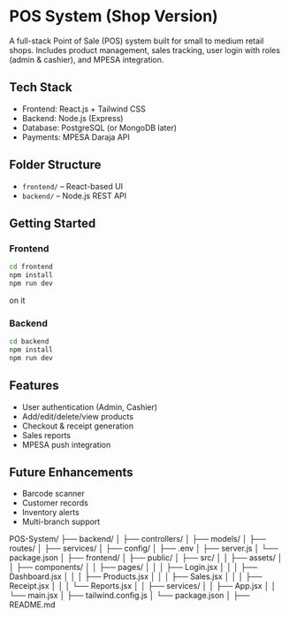 # POS System (Shop Version)

A full-stack Point of Sale (POS) system built for small to medium retail shops. Includes product management, sales tracking, user login with roles (admin & cashier), and MPESA integration.

## Tech Stack
- Frontend: React.js + Tailwind CSS
- Backend: Node.js (Express)
- Database: PostgreSQL (or MongoDB later)
- Payments: MPESA Daraja API

## Folder Structure
- `frontend/` – React-based UI
- `backend/` – Node.js REST API

## Getting Started

### Frontend
```bash
cd frontend
npm install
npm run dev
```
on it
### Backend
```bash
cd backend
npm install
npm run dev
```

## Features
- User authentication (Admin, Cashier)
- Add/edit/delete/view products
- Checkout & receipt generation
- Sales reports
- MPESA push integration

## Future Enhancements
- Barcode scanner
- Customer records
- Inventory alerts
- Multi-branch support


POS-System/
├── backend/
│   ├── controllers/
│   ├── models/
│   ├── routes/
│   ├── services/
│   ├── config/
│   ├── .env
│   ├── server.js
│   └── package.json
│
├── frontend/
│   ├── public/
│   ├── src/
│   │   ├── assets/
│   │   ├── components/
│   │   ├── pages/
│   │   │   ├── Login.jsx
│   │   │   ├── Dashboard.jsx
│   │   │   ├── Products.jsx
│   │   │   ├── Sales.jsx
│   │   │   ├── Receipt.jsx
│   │   │   └── Reports.jsx
│   │   ├── services/
│   │   ├── App.jsx
│   │   └── main.jsx
│   ├── tailwind.config.js
│   └── package.json
│
├── README.md